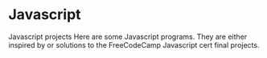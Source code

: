 # Javascript
Javascript projects
Here are some Javascript programs. They are either inspired by or solutions to the FreeCodeCamp Javascript cert final projects. 
